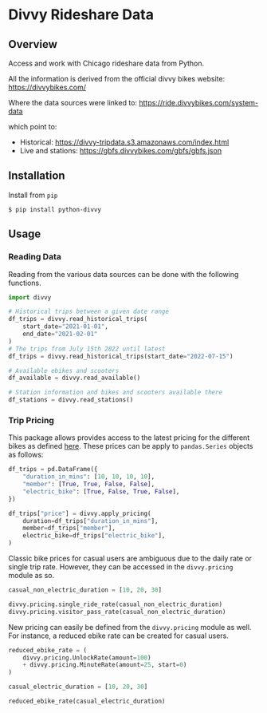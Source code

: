 # Divvy Rideshare Data

## Overview 

Access and work with Chicago rideshare data from Python.

All the information is derived from the official divvy bikes website: https://divvybikes.com/

Where the data sources were linked to: https://ride.divvybikes.com/system-data 

which point to: 

- Historical: https://divvy-tripdata.s3.amazonaws.com/index.html 
- Live and stations: https://gbfs.divvybikes.com/gbfs/gbfs.json


## Installation 

Install from `pip` 

```shell 
$ pip install python-divvy
```

## Usage

### Reading Data

Reading from the various data sources can be done with the following functions.

```python 
import divvy

# Historical trips between a given date range
df_trips = divvy.read_historical_trips(
    start_date="2021-01-01", 
    end_date="2021-02-01"
)
# The trips from July 15th 2022 until latest
df_trips = divvy.read_historical_trips(start_date="2022-07-15")

# Available ebikes and scooters
df_available = divvy.read_available()

# Station information and bikes and scooters available there 
df_stations = divvy.read_stations()
```

### Trip Pricing

This package allows provides access to the latest pricing for the different bikes as defined [here](https://divvybikes.com/pricing). These prices can be apply to `pandas.Series` objects as follows: 

```python 
df_trips = pd.DataFrame({
    "duration_in_mins": [10, 10, 10, 10], 
    "member": [True, True, False, False], 
    "electric_bike": [True, False, True, False], 
})

df_trips["price"] = divvy.apply_pricing(
    duration=df_trips["duration_in_mins"], 
    member=df_trips["member"], 
    electric_bike=df_trips["electric_bike"], 
)
```

Classic bike prices for casual users are ambiguous due to the daily rate or single trip rate. However, they can be accessed in the `divvy.pricing` module as so. 

```python
casual_non_electric_duration = [10, 20, 30]

divvy.pricing.single_ride_rate(casual_non_electric_duration)
divvy.pricing.visitor_pass_rate(casual_non_electric_duration)
```

New pricing can easily be defined from the `divvy.pricing` module as well. For instance, a reduced ebike rate can be created for casual users. 

```python 
reduced_ebike_rate = (
    divvy.pricing.UnlockRate(amount=100) 
    + divvy.pricing.MinuteRate(amount=25, start=0)
)

casual_electric_duration = [10, 20, 30]

reduced_ebike_rate(casual_electric_duration)
```